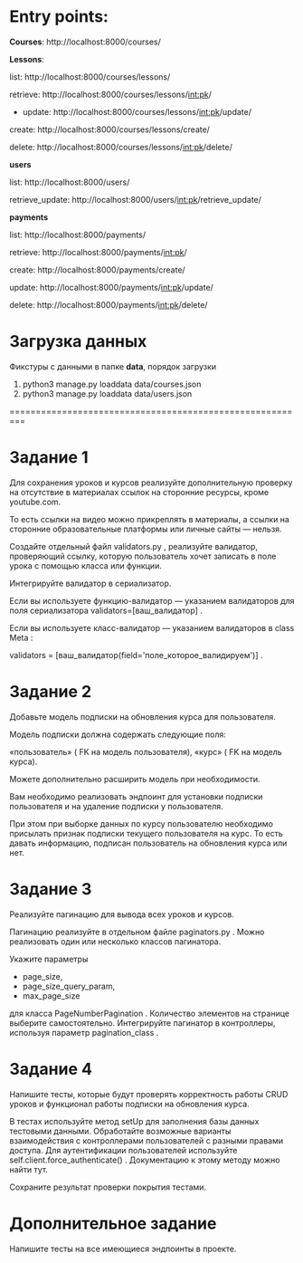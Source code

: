 # Entry points:

**Courses**:
http://localhost:8000/courses/

**Lessons**:

list: http://localhost:8000/courses/lessons/

retrieve: http://localhost:8000/courses/lessons/<int:pk>/

* update: http://localhost:8000/courses/lessons/<int:pk>/update/

create: http://localhost:8000/courses/lessons/create/

delete: http://localhost:8000/courses/lessons/<int:pk>/delete/

**users**

list: http://localhost:8000/users/

retrieve_update: http://localhost:8000/users/<int:pk>/retrieve_update/

**payments**

list: http://localhost:8000/payments/

retrieve: http://localhost:8000/payments/<int:pk>/

create: http://localhost:8000/payments/create/

update: http://localhost:8000/payments/<int:pk>/update/

delete: http://localhost:8000/payments/<int:pk>/delete/

# Загрузка данных

Фикстуры с данными в папке **data**, порядок загрузки

1) python3 manage.py loaddata data/courses.json
2) python3 manage.py loaddata data/users.json

=========================================================

# Задание 1
Для сохранения уроков и курсов реализуйте дополнительную проверку на отсутствие в материалах ссылок на сторонние ресурсы, кроме youtube.com.

То есть ссылки на видео можно прикреплять в материалы, а ссылки на сторонние образовательные платформы или личные сайты — нельзя.

Создайте отдельный файл 
validators.py
, реализуйте валидатор, проверяющий ссылку, которую пользователь хочет записать в поле урока с помощью класса или функции.

Интегрируйте валидатор в сериализатор.

Если вы используете функцию-валидатор — указанием валидаторов для поля сериализатора 
validators=[ваш_валидатор]
.

Если вы используете класс-валидатор — указанием валидаторов в 
class Meta
:

validators = [ваш_валидатор(field='поле_которое_валидируем')]
.

# Задание 2
Добавьте модель подписки на обновления курса для пользователя.

Модель подписки должна содержать следующие поля: 

«пользователь» (
FK
 на модель пользователя), «курс» (
FK
 на модель курса). 

Можете дополнительно расширить модель при необходимости.

Вам необходимо реализовать эндпоинт для установки подписки пользователя и на удаление подписки у пользователя.

При этом при выборке данных по курсу пользователю необходимо присылать признак подписки текущего пользователя на курс. То есть давать информацию, подписан пользователь на обновления курса или нет.

# Задание 3
Реализуйте пагинацию для вывода всех уроков и курсов.

Пагинацию реализуйте в отдельном файле 
paginators.py
. Можно реализовать один или несколько классов пагинатора. 

Укажите параметры 
- page_size, 
- page_size_query_param, 
- max_page_size

 для класса 
PageNumberPagination
. Количество элементов на странице выберите самостоятельно. Интегрируйте пагинатор в контроллеры, используя параметр 
pagination_class
.

# Задание 4
Напишите тесты, которые будут проверять корректность работы CRUD уроков и функционал работы подписки на обновления курса.

В тестах используйте метод 
setUp
 для заполнения базы данных тестовыми данными. Обработайте возможные варианты взаимодействия с контроллерами пользователей с разными правами доступа. Для аутентификации пользователей используйте 
self.client.force_authenticate()
. Документацию к этому методу можно найти тут.

Сохраните результат проверки покрытия тестами.

# Дополнительное задание

Напишите тесты на все имеющиеся эндпоинты в проекте.
